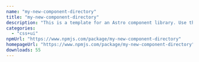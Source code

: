 ```yaml
---
name: "my-new-component-directory"
title: "my-new-component-directory"
description: "This is a template for an Astro component library. Use this template for writing components to use in multiple projects or publish to NPM."
categories:
  - "css+ui"
npmUrl: "https://www.npmjs.com/package/my-new-component-directory"
homepageUrl: "https://www.npmjs.com/package/my-new-component-directory"
downloads: 55
---
```

